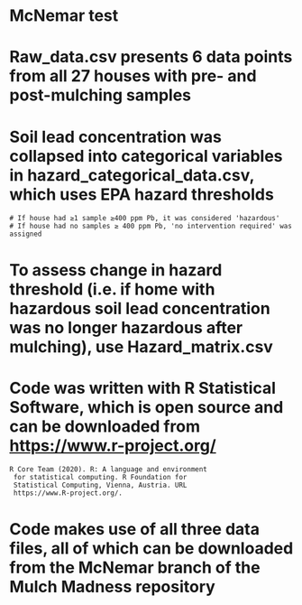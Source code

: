# McNemar test
# Raw_data.csv presents 6 data points from all 27 houses with pre- and post-mulching samples
# Soil lead concentration was collapsed into categorical variables in hazard_categorical_data.csv, which uses EPA hazard thresholds
    # If house had ≥1 sample ≥400 ppm Pb, it was considered 'hazardous'
    # If house had no samples ≥ 400 ppm Pb, 'no intervention required' was assigned 
# To assess change in hazard threshold (i.e. if home with hazardous soil lead concentration was no longer hazardous after mulching), use Hazard_matrix.csv

# Code was written with R Statistical Software, which is open source and can be downloaded from https://www.r-project.org/
    R Core Team (2020). R: A language and environment
     for statistical computing. R Foundation for
     Statistical Computing, Vienna, Austria. URL
     https://www.R-project.org/.
     
# Code makes use of all three data files, all of which can be downloaded from the McNemar branch of the Mulch Madness repository
